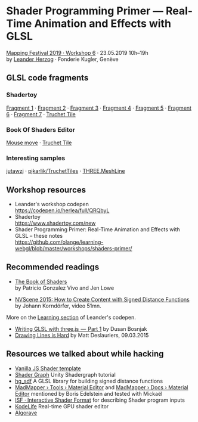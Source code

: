 # Shader Programming Primer — Real-Time Animation and Effects with GLSL

[Mapping Festival 2019 · Workshop 6](https://2019.mappingfestival.com/workshop/376) · 23.05.2019 10h–19h  
by [Leander Herzog](https://www.shadertoy.com/user/lennyjpg) · Fonderie Kugler, Genève

## GLSL code fragments

### Shadertoy

[Fragment 1](shadertoy-step1.glsl) ·
[Fragment 2](shadertoy-step2.glsl) ·
[Fragment 3](shadertoy-step3.glsl) ·
[Fragment 4](shadertoy-step4.glsl) ·
[Fragment 5](shadertoy-step5.glsl) ·
[Fragment 6](shadertoy-step6.glsl) ·
[Fragment 7](shadertoy-step7.glsl) ·
[Truchet Tile](shadertoy-step8.glsl)

### Book Of Shaders Editor

[Mouse move](bose-mouse-move.glsl) ·
[Truchet Tile](bose-truchet-tile.glsl)

### Interesting samples

[jutawzj](https://leanderherzog.ch/jutawzj/#code) ·
[pjkarlik/TruchetTiles](https://github.com/pjkarlik/TruchetTiles) ·
[THREE.MeshLine](https://www.clicktorelease.com/code/THREE.MeshLine/demo/index.html)

## Workshop resources

* Leander's workshop codepen  
  https://codepen.io/herlea/full/QRQbyL
* Shadertoy  
  https://www.shadertoy.com/new
* Shader Programming Primer: Real-Time Animation and Effects with GLSL – these notes  
  https://github.com/olange/learning-webgl/blob/master/workshops/shaders-primer/

## Recommended readings

* [The Book of Shaders](https://thebookofshaders.com)  
  by Patricio Gonzalez Vivo and Jen Lowe

* [NVScene 2015: How to Create Content with Signed Distance Functions](https://www.youtube.com/watch?v=s8nFqwOho-s) by Johann Korndörfer, video 51mn.
  
More on the [Learning section](https://codepen.io/herlea/pen/QRQbyL) of Leander's codepen.

* [Writing GLSL with three.js  —  Part 1](https://medium.com/@pailhead011/writing-glsl-with-three-js-part-1-1acb1de77e5c) by Dusan Bosnjak
* [Drawing Lines is Hard](https://mattdesl.svbtle.com/drawing-lines-is-hard) by Matt Deslauriers, 09.03.2015

## Resources we talked about while hacking

* [Vanilla JS Shader template](https://codepen.io/desandro/details/GzvbJN)
* [Shader Graph](https://unity.com/shader-graph) Unity Shadergraph tutorial
* [hg_sdf](http://mercury.sexy/hg_sdf/) A GLSL library for building signed distance functions
* [MadMapper › Tools › Material Editor](https://www.youtube.com/watch?v=UCnxYCFVrZw) and [MadMapper › Docs › Material Editor](http://madmapper.com/doc/materials/) mentioned by Boris Edelstein and tested with Mickaël
* [ISF · Interactive Shader Format](https://www.interactiveshaderformat.com/) for describing Shader program inputs
* [KodeLife](https://hexler.net/products/kodelife) Real-time GPU shader editor
* [Algorave](https://algorave.com)
